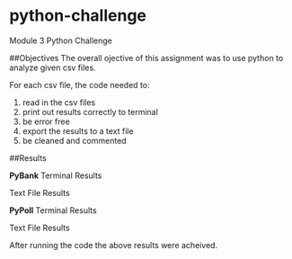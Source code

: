 # python-challenge
Module 3 Python Challenge

##Objectives
The overall ojective of this assignment was to use python to analyze given csv files. 

For each csv file, the code needed to:
1. read in the csv files
2. print out results correctly to terminal
3. be error free
4. export the results to a text file
5. be cleaned and commented

##Results

**PyBank**
Terminal Results

Text File Results

**PyPoll**
Terminal Results

Text File Results

After running the code the above results were acheived. 